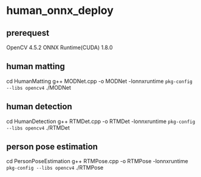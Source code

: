 # human_onnx_deploy
## prerequest
OpenCV 4.5.2
ONNX Runtime(CUDA) 1.8.0
## human matting
cd HumanMatting
g++ MODNet.cpp -o MODNet -lonnxruntime `pkg-config --libs opencv4`
./MODNet

## human detection
cd HumanDetection
g++ RTMDet.cpp -o RTMDet -lonnxruntime `pkg-config --libs opencv4`
./RTMDet

## person pose estimation
cd PersonPoseEstimation
g++ RTMPose.cpp -o RTMPose -lonnxruntime `pkg-config --libs opencv4`
./RTMPose
